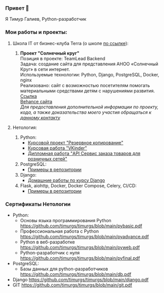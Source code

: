 ### Привет 👋

Я Тимур Галиев, Python-разработчик

### Мои работы и проекты:
1. Школа IT от бизнес-клуба Terra (о школе [по ссылке](https://schoolterra.ru/itschool)):

   1. **Проект "Солнечный круг"**  
      Позиция в проекте: TeamLead Backend  
      Задача: создание сайта для представления АНОО «Солнечный Круг» в сети интернет.  
      Используемые технологии: Python, Django, PostgreSQL, Docker, nginx    
      Реализовано: сайт с возможностью посетителям помогать материальными средствами детям с нарушениями развития. [Ссылка](https://www.new.slkrug.ru/)  
      [Behance сайта](https://www.behance.net/gallery/168737717/solnechnyj-krug)  
      *Для предоставления дополнительной информации по проекту, кода, а также доказательства моего участия обращаться к [данному контакту](https://t.me/MicoDi)* 
2. Нетология:
   1. Python:  
       * [Курсовой проект "Резервное копирование"](https://github.com/timurgs/diplom-work.git)
       * [Курсовая работа "VKinder"](https://github.com/timurgs/diplom-prof.git)
       * [Дипломная работа "API Сервис заказа товаров для розничных сетей"](https://github.com/timurgs/api-order-goods.git)
   2. PostgreSQL:
       * [Примеры в репозитории](https://github.com/timurgs/db-homeworks.git)
   3. Django:
       * [Домашние работы по курсу Django](https://github.com/timurgs/dj-homeworks.git)
   4. Flask, aiohttp, Docker, Docker Compose, Celery, CI/CD:
       * [Примеры в репозитории](https://github.com/timurgs/py-web-dev.git)
 
### Сертификаты Нетологии
* Python:
   * Основы языка программирования Python https://github.com/timurgs/timurgs/blob/main/pybasic.pdf
   * Профессиональная работа с Python https://github.com/timurgs/timurgs/blob/main/pyadvance.pdf
   * Python в веб-разработке https://github.com/timurgs/timurgs/blob/main/pyweb.pdf
   * Python-разработчик с нуля https://github.com/timurgs/timurgs/blob/main/pyfinal.pdf
* PostgreSQL:
   * Базы данных для python-разработчиков https://github.com/timurgs/timurgs/blob/main/db.pdf
* Django https://github.com/timurgs/timurgs/blob/main/django.pdf
* GIT https://github.com/timurgs/timurgs/blob/main/git.pdf
